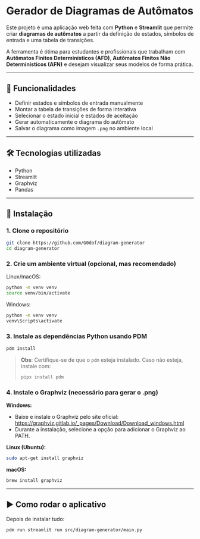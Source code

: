 # Gerador de Diagramas de Autômatos

Este projeto é uma aplicação web feita com **Python** e **Streamlit** que permite criar **diagramas de autômatos** a partir da definição de estados, símbolos de entrada e uma tabela de transições.

A ferramenta é ótima para estudantes e profissionais que trabalham com **Autômatos Finitos Determinísticos (AFD)**, **Autômatos Finitos Não Determinísticos (AFN)** e desejam visualizar seus modelos de forma prática.

---

## 🚀 Funcionalidades

- Definir estados e símbolos de entrada manualmente
- Montar a tabela de transições de forma interativa
- Selecionar o estado inicial e estados de aceitação
- Gerar automaticamente o diagrama do autômato
- Salvar o diagrama como imagem `.png` no ambiente local

---

## 🛠️ Tecnologias utilizadas

- Python
- Streamlit
- Graphviz
- Pandas

---

## 📆 Instalação

### 1. Clone o repositório

```bash
git clone https://github.com/G0dof/diagram-generator
cd diagram-generator
```

### 2. Crie um ambiente virtual (opcional, mas recomendado)

Linux/macOS:
```bash
python -m venv venv
source venv/bin/activate
```

Windows:
```bash
python -m venv venv
venv\Scripts\activate
```

### 3. Instale as dependências Python usando PDM

```bash
pdm install
```

> **Obs**: Certifique-se de que o `pdm` esteja instalado. Caso não esteja, instale com:
>
> ```bash
> pipx install pdm
> ```

### 4. Instale o Graphviz (necessário para gerar o .png)

**Windows:**
- Baixe e instale o Graphviz pelo site oficial: https://graphviz.gitlab.io/_pages/Download/Download_windows.html
- Durante a instalação, selecione a opção para adicionar o Graphviz ao PATH.

**Linux (Ubuntu):**
```bash
sudo apt-get install graphviz
```

**macOS:**
```bash
brew install graphviz
```

---

## ▶️ Como rodar o aplicativo

Depois de instalar tudo:

```bash
pdm run streamlit run src/diagram-generator/main.py
```

